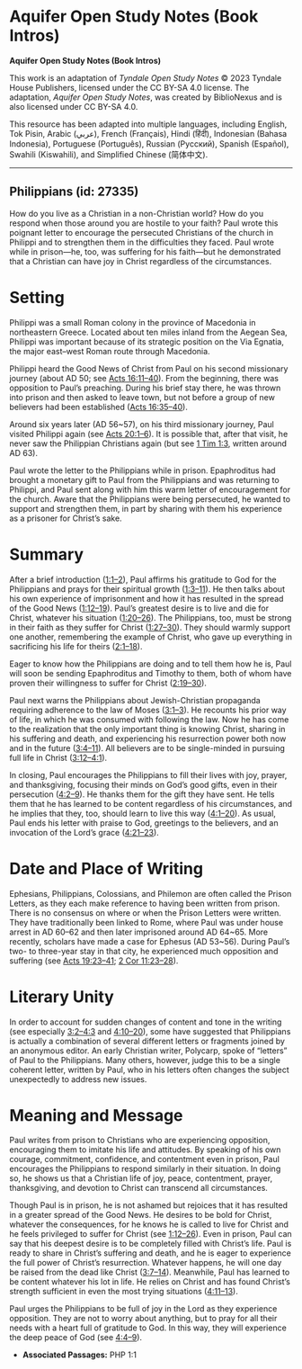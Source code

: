 # Aquifer Open Study Notes (Book Intros)

**Aquifer Open Study Notes (Book Intros)**

This work is an adaptation of *Tyndale Open Study Notes* © 2023 Tyndale House Publishers, licensed under the CC BY\-SA 4\.0 license. The adaptation, *Aquifer Open Study Notes*, was created by BiblioNexus and is also licensed under CC BY\-SA 4\.0\.

This resource has been adapted into multiple languages, including English, Tok Pisin, Arabic (عربي), French (Français), Hindi (हिंदी), Indonesian (Bahasa Indonesia), Portuguese (Português), Russian (Русский), Spanish (Español), Swahili (Kiswahili), and Simplified Chinese (简体中文).



--------------------------------

## Philippians (id: 27335)

How do you live as a Christian in a non\-Christian world? How do you respond when those around you are hostile to your faith? Paul wrote this poignant letter to encourage the persecuted Christians of the church in Philippi and to strengthen them in the difficulties they faced. Paul wrote while in prison—he, too, was suffering for his faith—but he demonstrated that a Christian can have joy in Christ regardless of the circumstances.

Setting
=======

Philippi was a small Roman colony in the province of Macedonia in northeastern Greece. Located about ten miles inland from the Aegean Sea, Philippi was important because of its strategic position on the Via Egnatia, the major east–west Roman route through Macedonia.

Philippi heard the Good News of Christ from Paul on his second missionary journey (about AD 50; see [Acts 16:11–40](https://ref.ly/Acts16:11-Acts16:40)). From the beginning, there was opposition to Paul’s preaching. During his brief stay there, he was thrown into prison and then asked to leave town, but not before a group of new believers had been established ([Acts 16:35–40](https://ref.ly/Acts16:35-Acts16:40)).

Around six years later (AD 56\~57\), on his third missionary journey, Paul visited Philippi again (see [Acts 20:1–6](https://ref.ly/Acts20:1-Acts20:6)). It is possible that, after that visit, he never saw the Philippian Christians again (but see [1 Tim 1:3](https://ref.ly/1Tim1:3), written around AD 63\).

Paul wrote the letter to the Philippians while in prison. Epaphroditus had brought a monetary gift to Paul from the Philippians and was returning to Philippi, and Paul sent along with him this warm letter of encouragement for the church. Aware that the Philippians were being persecuted, he wanted to support and strengthen them, in part by sharing with them his experience as a prisoner for Christ’s sake.

Summary
=======

After a brief introduction ([1:1–2](https://ref.ly/Phil1:1-Phil1:2)), Paul affirms his gratitude to God for the Philippians and prays for their spiritual growth ([1:3–11](https://ref.ly/Phil1:3-Phil1:11)). He then talks about his own experience of imprisonment and how it has resulted in the spread of the Good News ([1:12–19](https://ref.ly/Phil1:12-Phil1:19)). Paul’s greatest desire is to live and die for Christ, whatever his situation ([1:20–26](https://ref.ly/Phil1:20-Phil1:26)). The Philippians, too, must be strong in their faith as they suffer for Christ ([1:27–30](https://ref.ly/Phil1:27-Phil1:30)). They should warmly support one another, remembering the example of Christ, who gave up everything in sacrificing his life for theirs ([2:1–18](https://ref.ly/Phil2:1-Phil2:18)).

Eager to know how the Philippians are doing and to tell them how he is, Paul will soon be sending Epaphroditus and Timothy to them, both of whom have proven their willingness to suffer for Christ ([2:19–30](https://ref.ly/Phil2:19-Phil2:30)).

Paul next warns the Philippians about Jewish\-Christian propaganda requiring adherence to the law of Moses ([3:1–3](https://ref.ly/Phil3:1-Phil3:3)). He recounts his prior way of life, in which he was consumed with following the law. Now he has come to the realization that the only important thing is knowing Christ, sharing in his suffering and death, and experiencing his resurrection power both now and in the future ([3:4–11](https://ref.ly/Phil3:4-Phil3:11)). All believers are to be single\-minded in pursuing full life in Christ ([3:12–4:1](https://ref.ly/Phil3:12-Phil4:1)).

In closing, Paul encourages the Philippians to fill their lives with joy, prayer, and thanksgiving, focusing their minds on God’s good gifts, even in their persecution ([4:2–9](https://ref.ly/Phil4:2-Phil4:9)). He thanks them for the gift they have sent. He tells them that he has learned to be content regardless of his circumstances, and he implies that they, too, should learn to live this way ([4:1–20](https://ref.ly/Phil4:1-Phil4:20)). As usual, Paul ends his letter with praise to God, greetings to the believers, and an invocation of the Lord’s grace ([4:21–23](https://ref.ly/Phil4:21-Phil4:23)).

Date and Place of Writing
=========================

Ephesians, Philippians, Colossians, and Philemon are often called the Prison Letters, as they each make reference to having been written from prison. There is no consensus on where or when the Prison Letters were written. They have traditionally been linked to Rome, where Paul was under house arrest in AD 60–62 and then later imprisoned around AD 64\~65\. More recently, scholars have made a case for Ephesus (AD 53\~56\). During Paul’s two\- to three\-year stay in that city, he experienced much opposition and suffering (see [Acts 19:23–41](https://ref.ly/Acts19:23-Acts19:41); [2 Cor 11:23–28](https://ref.ly/2Cor11:23-2Cor11:28)).

Literary Unity
==============

In order to account for sudden changes of content and tone in the writing (see especially [3:2–4:3](https://ref.ly/Phil3:2-Phil4:3) and [4:10–20](https://ref.ly/Phil4:10-Phil4:20)), some have suggested that Philippians is actually a combination of several different letters or fragments joined by an anonymous editor. An early Christian writer, Polycarp, spoke of “letters” of Paul to the Philippians. Many others, however, judge this to be a single coherent letter, written by Paul, who in his letters often changes the subject unexpectedly to address new issues.

Meaning and Message
===================

Paul writes from prison to Christians who are experiencing opposition, encouraging them to imitate his life and attitudes. By speaking of his own courage, commitment, confidence, and contentment even in prison, Paul encourages the Philippians to respond similarly in their situation. In doing so, he shows us that a Christian life of joy, peace, contentment, prayer, thanksgiving, and devotion to Christ can transcend all circumstances.

Though Paul is in prison, he is not ashamed but rejoices that it has resulted in a greater spread of the Good News. He desires to be bold for Christ, whatever the consequences, for he knows he is called to live for Christ and he feels privileged to suffer for Christ (see [1:12–26](https://ref.ly/Phil1:12-Phil1:26)). Even in prison, Paul can say that his deepest desire is to be completely filled with Christ’s life. Paul is ready to share in Christ’s suffering and death, and he is eager to experience the full power of Christ’s resurrection. Whatever happens, he will one day be raised from the dead like Christ ([3:7–14](https://ref.ly/Phil3:7-Phil3:14)). Meanwhile, Paul has learned to be content whatever his lot in life. He relies on Christ and has found Christ’s strength sufficient in even the most trying situations ([4:11–13](https://ref.ly/Phil4:11-Phil4:13)).

Paul urges the Philippians to be full of joy in the Lord as they experience opposition. They are not to worry about anything, but to pray for all their needs with a heart full of gratitude to God. In this way, they will experience the deep peace of God (see [4:4–9](https://ref.ly/Phil4:4-Phil4:9)).

* **Associated Passages:** PHP 1:1

